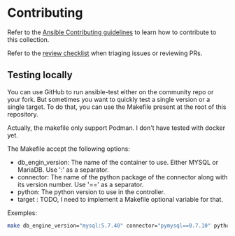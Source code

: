 # Contributing

Refer to the [Ansible Contributing guidelines](https://docs.ansible.com/ansible/devel/community/index.html) to learn how to contribute to this collection.

Refer to the [review checklist](https://docs.ansible.com/ansible/devel/community/collection_contributors/collection_reviewing.html) when triaging issues or reviewing PRs.


## Testing locally

You can use GitHub to run ansible-test either on the community repo or your fork. But sometimes you want to quickly test a single version or a single target. To do that, you can use the Makefile present at the root of this repository.

Actually, the makefile only support Podman. I don't have tested with docker yet.

The Makefile accept the following options:

- db_engin_version: The name of the container to use. Either MYSQL or MariaDB. Use ':' as a separator.
- connector: The name of the python package of the connector along with its version number. Use '==' as a separator.
- python: The python version to use in the controller.
- target : TODO, I need to implement a Makefile optional variable for that.

Exemples:

```sh
make db_engine_version="mysql:5.7.40" connector="pymysql==0.7.10" python="3.8"
```
